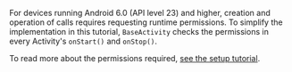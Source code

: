For devices running Android 6.0 (API level 23) and higher, creation and operation of calls requires requesting runtime permissions. To simplify the implementation in this tutorial, `BaseActivity` checks the permissions in every Activity's `onStart()` and `onStop()`.

To read more about the permissions required, [see the setup tutorial](/tutorials/client-sdk-android-add-sdk-to-your-app#add-permissions).